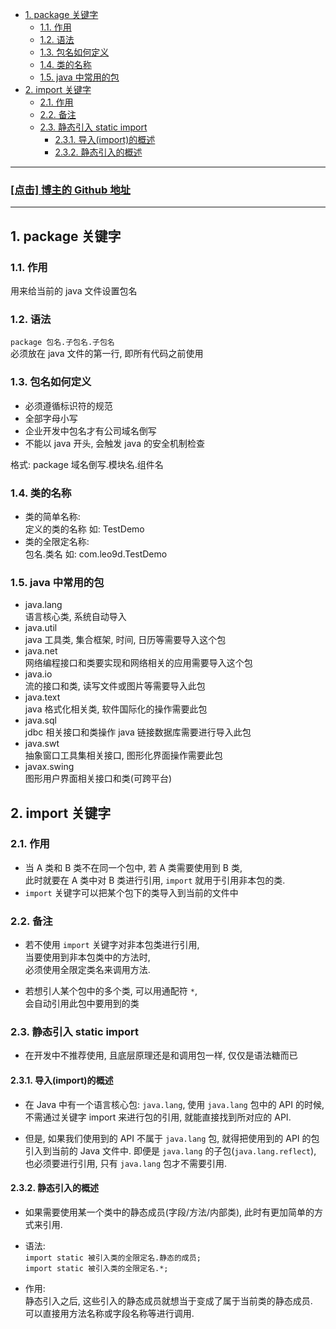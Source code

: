 <!-- TOC -->

- [1. package 关键字](#1-package-关键字)
  - [1.1. 作用](#11-作用)
  - [1.2. 语法](#12-语法)
  - [1.3. 包名如何定义](#13-包名如何定义)
  - [1.4. 类的名称](#14-类的名称)
  - [1.5. java 中常用的包](#15-java-中常用的包)
- [2. import 关键字](#2-import-关键字)
  - [2.1. 作用](#21-作用)
  - [2.2. 备注](#22-备注)
  - [2.3. 静态引入 static import](#23-静态引入-static-import)
    - [2.3.1. 导入(import)的概述](#231-导入import的概述)
    - [2.3.2. 静态引入的概述](#232-静态引入的概述)

<!-- /TOC -->

****
<a href='https://github.com/leon9dragon'><h3>[点击] 博主的 Github 地址</h3></a>
****

## 1. package 关键字

### 1.1. 作用
用来给当前的 java 文件设置包名

### 1.2. 语法
`package 包名.子包名.子包名`  
必须放在 java 文件的第一行, 即所有代码之前使用

### 1.3. 包名如何定义
- 必须遵循标识符的规范
- 全部字母小写
- 企业开发中包名才有公司域名倒写
- 不能以 java 开头, 会触发 java 的安全机制检查

格式: package 域名倒写.模块名.组件名

### 1.4. 类的名称
- 类的简单名称:   
  定义的类的名称 如: TestDemo
- 类的全限定名称:   
  包名.类名 如: com.leo9d.TestDemo

### 1.5. java 中常用的包
- java.lang   
  语言核心类, 系统自动导入
- java.util  
  java 工具类, 集合框架, 时间, 日历等需要导入这个包
- java.net  
  网络编程接口和类要实现和网络相关的应用需要导入这个包
- java.io  
  流的接口和类, 读写文件或图片等需要导入此包
- java.text  
  java 格式化相关类, 软件国际化的操作需要此包
- java.sql  
  jdbc 相关接口和类操作 java 链接数据库需要进行导入此包
- java.swt  
  抽象窗口工具集相关接口, 图形化界面操作需要此包
- javax.swing  
  图形用户界面相关接口和类(可跨平台)

## 2. import 关键字

### 2.1. 作用
- 当 A 类和 B 类不在同一个包中, 若 A 类需要使用到 B 类,  
此时就要在 A 类中对 B 类进行引用, `import` 就用于引用非本包的类.
- `import` 关键字可以把某个包下的类导入到当前的文件中

### 2.2. 备注
- 若不使用 `import` 关键字对非本包类进行引用,    
  当要使用到非本包类中的方法时,   
  必须使用全限定类名来调用方法.

- 若想引人某个包中的多个类, 可以用通配符 `*`,  
  会自动引用此包中要用到的类

### 2.3. 静态引入 static import
- 在开发中不推荐使用, 且底层原理还是和调用包一样, 仅仅是语法糖而已

#### 2.3.1. 导入(import)的概述
- 在 Java 中有一个语言核心包: `java.lang`, 使用 `java.lang` 包中的 API 的时候,  
  不需通过关键字 import 来进行包的引用, 就能直接找到所对应的 API.  

- 但是, 如果我们使用到的 API 不属于 `java.lang` 包, 就得把使用到的 API 的包  
  引入到当前的 Java 文件中. 即便是 `java.lang` 的子包(`java.lang.reflect`),  
  也必须要进行引用, 只有 `java.lang` 包才不需要引用.

#### 2.3.2. 静态引入的概述
- 如果需要使用某一个类中的静态成员(字段/方法/内部类), 此时有更加简单的方式来引用.

- 语法:  
  `import static 被引入类的全限定名.静态的成员;`  
  `import static 被引入类的全限定名.*;`  

- 作用:  
  静态引入之后, 这些引入的静态成员就想当于变成了属于当前类的静态成员.  
  可以直接用方法名称或字段名称等进行调用.
